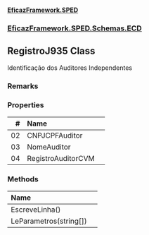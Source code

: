 #### [EficazFramework.SPED](EficazFrameworkSPED.md 'EficazFramework SPED')
### [EficazFramework.SPED.Schemas.ECD](EficazFramework.SPED.Schemas.ECD.md 'EficazFramework.SPED.Schemas.ECD')

## RegistroJ935 Class

Identificação dos Auditores Independentes

### Remarks
### Properties

| # | Name | |
| ---: | :--- | :--- |
| 02 | CNPJCPFAuditor |  |
| 03 | NomeAuditor |  |
| 04 | RegistroAuditorCVM |  |
### Methods

| Name | |
| :--- | :--- |
| EscreveLinha() |  |
| LeParametros(string[]) |  |
